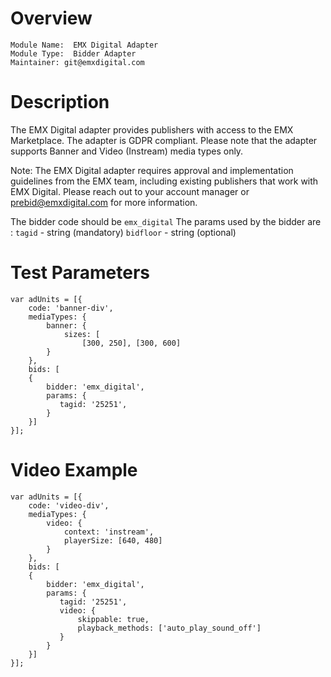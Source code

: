# Overview

```
Module Name:  EMX Digital Adapter
Module Type:  Bidder Adapter
Maintainer: git@emxdigital.com
```

# Description

The EMX Digital adapter provides publishers with access to the EMX Marketplace. The adapter is GDPR compliant. Please note that the adapter supports Banner and Video (Instream) media types only.

Note: The EMX Digital adapter requires approval and implementation guidelines from the EMX team, including existing publishers that work with EMX Digital. Please reach out to your account manager or prebid@emxdigital.com for more information.

The bidder code should be ```emx_digital```
The params used by the bidder are :
```tagid``` - string (mandatory)
```bidfloor``` - string (optional)

# Test Parameters
```
var adUnits = [{
    code: 'banner-div',
    mediaTypes: {
        banner: {
            sizes: [
                [300, 250], [300, 600]
        }
    },
    bids: [
    {
        bidder: 'emx_digital',
        params: {
           tagid: '25251',
        }
    }]
}];
```

# Video Example
```
var adUnits = [{
    code: 'video-div',
    mediaTypes: {
        video: {
            context: 'instream',
            playerSize: [640, 480]
        }
    },
    bids: [
    {
        bidder: 'emx_digital',
        params: {
           tagid: '25251',
           video: {
               skippable: true,
               playback_methods: ['auto_play_sound_off']
           }
        }
    }]
}];
```
